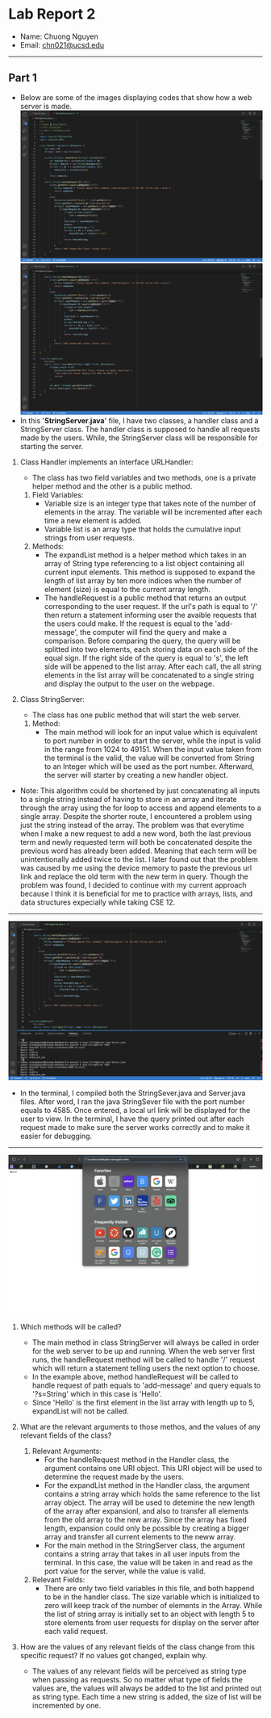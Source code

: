# Lab Report 2

- Name: Chuong Nguyen
- Email: chn021@ucsd.edu
---

## Part 1

- Below are some of the images displaying codes that show how a web server is made.
![Image-1](photo_1.png)
![Image-2](photo_2.png)
- In this '**StringServer.java**' file, I have two classes, a handler class and a StringServer class. The handler class is supposed to handle all requests made by the users. While, the StringServer class will be responsible for starting the server.

1. Class Handler implements an interface URLHandler:
    - The class has two field variables and two methods, one is a private helper method and the other is a public method.

    1. Field Variables:
        - Variable size is an integer type that takes note of the number of elements in the array. The variable will be incremented after each time a new element is added.
        - Variable list is an array type that holds the cumulative input strings from user requests.
    2. Methods:
        - The expandList method is a helper method which takes in an array of String type referencing to a list object containing all current input elements. This method is supposed to expand the length of list array by ten more indices when the number of element (size) is equal to the current array length.
        - The handleRequest is a public method that returns an output corresponding to the user request. If the url's path is equal to '/' then return a statement informing user the avaible requests that the users could make. If the request is equal to the 'add-message', the computer will find the query and make a comparison. Before comparing the query, the query will be splitted into two elements, each storing data on each side of the equal sign. If the right side of the query is equal to 's', the left side will be appened to the list array. After each call, the all string elements in the list array will be concatenated to a single string and display the output to the user on the webpage.
2. Class StringServer:
    - The class has one public method that will start the web server.

    1. Method:
        - The main method will look for an input value which is equivalent to port number in order to start the server, while the input is valid in the range from 1024 to 49151. When the input value taken from the terminal is the valid, the value will be converted from String to an Integer which will be used as the port number. Afterward, the server will starter by creating a new handler object.

- Note: This algorithm could be shortened by just concatenating all inputs to a single string instead of having to store in an array and iterate through the array using the for loop to access and append elements to a single array. Despite the shorter route, I encountered a problem using just the string instead of the array. The problem was that everytime when I make a new request to add a new word, both the last previous term and newly requested term will both be concatenated despite the previous word has already been added. Meaning that each term will be unintentionally added twice to the list. I later found out that the problem was caused by me using the device memory to paste the previous url link and replace the old term with the new term in query. Though the problem was found, I decided to continue with my current approach because I think it is beneficial for me to practice with arrays, lists, and data structures expecially while taking CSE 12.

---

![Image-3](photo_3.png)

- In the terminal, I compiled both the StringSever.java and Server.java files. After word, I ran the java StringSever file with the port number equals to 4585. Once entered, a local url link will be displayed for the user to view. In the terminal, I have the query printed out after each request made to make sure the server works correctly and to make it easier for debugging.

---

![Image-4](photo_4.png)

1. Which methods will be called?
    - The main method in class StringServer will always be called in order for the web server to be up and running. When the web server first runs, the handleRequest method will be called to handle '/' request which will return a statement telling users the next option to choose.
    - In the example above, method handleRequest will be called to handle request of path equals to 'add-message' and query equals to '?s=String' which in this case is 'Hello'. 
    - Since 'Hello' is the first element in the list array with length up to 5, expandList will not be called.

2. What are the relevant arguments to those methos, and the values of any relevant fields of the class? 
    1. Relevant Arguments:
        - For the handleRequest method in the Handler class, the argument contains one URI object. This URI object will be used to determine the request made by the users.
        - For the expandList method in the Handler class, the argument contains a string array which holds the same reference to the list array object. The array will be used to detemine the new length of the array after expansionl, and also to transfer all elements from the old array to the new array. Since the array has fixed length, expansion could only be possible by creating a bigger array and transfer all current elements to the neww array.
        - For the main method in the StringServer class, the argument contains a string array that takes in all user inputs from the terminal. In this case, the value will be taken in and read as the port value for the server, while the value is valid.
    2. Relevant Fields:
        - There are only two field variables in this file, and both happend to be in the handler class. The size variable which is initialized to zero will keep track of the number of elements in the Array. While the list of string array is initially set to an object with length 5 to store elements from user requests for display on the server after each valid request.
3. How are the values of any relevant fields of the class change from this specific request? If no values got changed, explain why.
    - The values of any relevant fields will be perceived as string type when passing as requests. So no matter what type of fields the values are, the values will always be added to the list and printed out as string type. Each time a new string is added, the size of list will be incremented by one.
